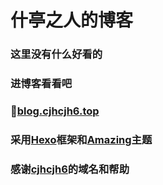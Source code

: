 # 什亭之人的博客
### 这里没有什么好看的
### 进博客看看吧
### 🔗[blog.cjhcjh6.top](https://blog.cjhcjh6.top)
### 采用[Hexo](https://github.com/hexojs/hexo)框架和[Amazing](https://github.com/removeif/hexo-theme-amazing)主题
### 感谢[cjhcjh6](https://github.com/cjhcjh6)的域名和帮助
